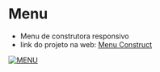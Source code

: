 # Menu 
* Menu de construtora responsivo
* link do projeto na web: [Menu Construct](https://menu-construct.netlify.app/)

[![MENU](https://user-images.githubusercontent.com/110836621/191554045-fcbd3d1f-0a00-48d3-86e9-bba2c2d6a51f.png)
](https://menu-construct.netlify.app/)

